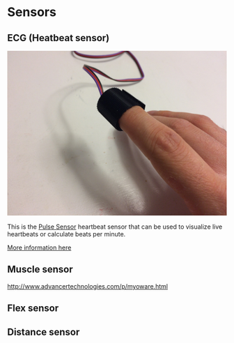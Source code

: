 # Sensors

## ECG (Heatbeat sensor)

![alt text](images/sensor_ecg.jpg "ECG Sensor (Heartbeat sensor)")

This is the [Pulse Sensor](https://pulsesensor.com) heartbeat sensor that can be used to visualize live heartbeats or calculate beats per minute.

[More information here](https://pulsesensor.com/)


## Muscle sensor

http://www.advancertechnologies.com/p/myoware.html


## Flex sensor


## Distance sensor
